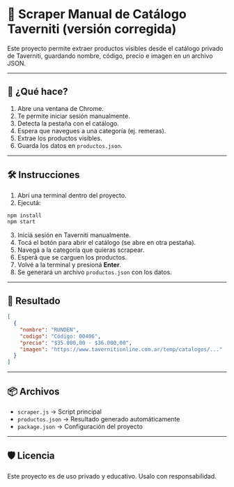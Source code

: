 # 🧾 Scraper Manual de Catálogo Taverniti (versión corregida)

Este proyecto permite extraer productos visibles desde el catálogo privado de Taverniti, guardando nombre, código, precio e imagen en un archivo JSON.

---

## 🚀 ¿Qué hace?

1. Abre una ventana de Chrome.
2. Te permite iniciar sesión manualmente.
3. Detecta la pestaña con el catálogo.
4. Espera que navegues a una categoría (ej. remeras).
5. Extrae los productos visibles.
6. Guarda los datos en `productos.json`.

---

## 🛠 Instrucciones

1. Abrí una terminal dentro del proyecto.
2. Ejecutá:

```bash
npm install
npm start
```

3. Iniciá sesión en Taverniti manualmente.
4. Tocá el botón para abrir el catálogo (se abre en otra pestaña).
5. Navegá a la categoría que quieras scrapear.
6. Esperá que se carguen los productos.
7. Volvé a la terminal y presioná **Enter**.
8. Se generará un archivo `productos.json` con los datos.

---

## 📂 Resultado

```json
[
  {
    "nombre": "RUNDEN",
    "codigo": "Código: 00406",
    "precio": "$35.000,00 - $36.000,00",
    "imagen": "https://www.tavernitionline.com.ar/temp/catalogos/..."
  }
]
```

---

## 📦 Archivos

- `scraper.js` → Script principal
- `productos.json` → Resultado generado automáticamente
- `package.json` → Configuración del proyecto

---

## 🛡️ Licencia

Este proyecto es de uso privado y educativo. Usalo con responsabilidad.

